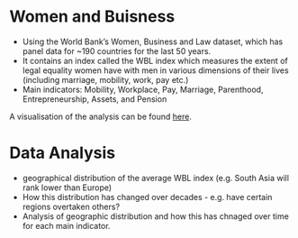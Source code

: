 # Women and Buisness
- Using the World Bank’s Women, Business and Law dataset, which has panel data for ~190 countries for the last 50 years. 
- It contains an index called the WBL index which measures the extent of legal equality women have with men in various dimensions of their lives (including marriage, mobility, work, pay etc.)
- Main indicators: Mobility, Workplace, Pay, Marriage, Parenthood, Entrepreneurship, Assets, and Pension

A visualisation of the analysis can be found [here](https://emckclac-my.sharepoint.com/:u:/g/personal/k20047713_kcl_ac_uk/EazFMWgpBLdOjOMEt-Hu8vMBtI77dR8OJCfZAJt8fcROIA?e=1NuOFb).






# Data Analysis 
- geographical distribution of the average WBL index (e.g. South Asia will rank lower than Europe)
- How this distribution has changed over decades - e.g. have certain regions overtaken others?
- Analysis of geographic distribution and how this has chnaged over time for each main indicator.
